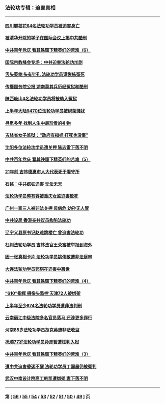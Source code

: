 ### 法轮功专辑：迫害真相
---
#### [四川攀枝花64名法轮功学员被迫害身亡](../../pages/nf4379/n13088746.md?07160430) 
#### [被清华开除的学子在国际会议上揭中共酷刑](../../pages/nf4379/n13089044.md?07160430) 
#### [中共百年党庆 看其铁窗下精英们的苦难（6）](../../pages/nf4379/n13088181.md?07160430) 
#### [国际宗教峰会专场：中共迫害法轮功加剧](../../pages/nf4379/n13088279.md?07160430) 
#### [舌头萎缩 头有针孔 法轮功学员谭恢栋冤死](../../pages/nf4379/n13086928.md?07160430) 
#### [传播国务院公报 湖南莫其兵历经冤狱和酷刑](../../pages/nf4379/n13084962.md?07160430) 
#### [陕西岐山4名法轮功学员将被劫入冤狱](../../pages/nf4379/n13083690.md?07160430) 
#### [上半年大陆9470位法轮功学员被绑架骚扰](../../pages/nf4379/n13081326.md?07160430) 
#### [寻觅多年 找到人生中最珍贵的礼物](../../pages/nf4379/n13066268.md?07160430) 
#### [吉林省女子监狱：“政府有指标 打死也没事”](../../pages/nf4379/n13077655.md?07160430) 
#### [沈阳多位法轮功学员遭关押 陈志雷下落不明](../../pages/nf4379/n13078423.md?07160430) 
#### [中共百年党庆 看其铁窗下精英们的苦难（5）](../../pages/nf4379/n13076766.md?07160430) 
#### [21年前 吉林德惠市人大代表死于看守所](../../pages/nf4379/n13076677.md?07160430) 
#### [石铭：中共疯狂迫害 无法无天](../../pages/nf4379/n13077078.md?07160430) 
#### [法轮功学员蒋有容被重庆女监迫害致死](../../pages/nf4379/n13076179.md?07160430) 
#### [广州一家三人被非法关押 母病危 幼孙无人管](../../pages/nf4379/n13076082.md?07160430) 
#### [中共设局 香港亲共议员构陷法轮功](../../pages/nf4379/n13074601.md?07160430) 
#### [辽宁义县原书记赵难跳楼亡 曾迫害法轮功](../../pages/nf4379/n13074283.md?07160430) 
#### [枉判法轮功学员 吉林法官王荣富被举报到海外](../../pages/nf4379/n13073687.md?07160430) 
#### [因一张真相卡片 法轮功学员姚伟敏遭非法庭审](../../pages/nf4379/n13072119.md?07160430) 
#### [大连法轮功学员郭琪在迫害中离世](../../pages/nf4379/n13068800.md?07160430) 
#### [中共百年党庆 看其铁窗下精英们的苦难（4）](../../pages/nf4379/n13071329.md?07160430) 
#### [“610”指挥 摄像头监控 天津72人被绑架](../../pages/nf4379/n13069798.md?07160430) 
#### [上半年至少674名法轮功学员遭非法判刑](../../pages/nf4379/n13069232.md?07160430) 
#### [云南丽江中级法院多名官员落马 还涉更多罪行](../../pages/nf4379/n13066824.md?07160430) 
#### [河南85岁法轮功学员胡克英遭非法收监](../../pages/nf4379/n13056270.md?07160430) 
#### [抚顺77岁法轮功学员孙彦智遭枉判入狱](../../pages/nf4379/n13066556.md?07160430) 
#### [中共百年党庆 看其铁窗下精英们的苦难（3）](../../pages/nf4379/n13065400.md?07160430) 
#### [遭中共迫害昏迷不醒 法轮功学员丁国晨仍被冤判](../../pages/nf4379/n13065106.md?07160430) 
#### [武汉中南设计院高工韩凯遭绑架 妻下落不明](../../pages/nf4379/n13064124.md?07160430) 

---
#### 第 [ [56](./56.md?07160430) / [55](./55.md?07160430) / [54](./54.md?07160430) / [53](./53.md?07160430) / [52](./52.md?07160430) / [51](./51.md?07160430) / [50](./50.md?07160430) / [49](./49.md?07160430) ] 页
